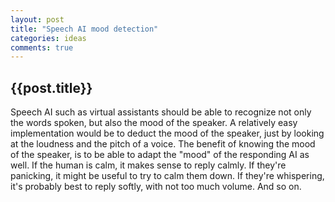 ```yaml
---
layout: post
title: "Speech AI mood detection"
categories: ideas
comments: true
---
```


<h2>{{post.title}}</h2>

Speech AI such as virtual assistants should be able to recognize not only the words spoken, but also the mood of the speaker.
A relatively easy implementation would be to deduct the mood of the speaker, just by looking at the loudness and the pitch of a voice.
The benefit of knowing the mood of the speaker, is to be able to adapt the "mood" of the responding AI as well.
If the human is calm, it makes sense to reply calmly.
If they're panicking, it might be useful to try to calm them down.
If they're whispering, it's probably best to reply softly, with not too much volume.
And so on.

